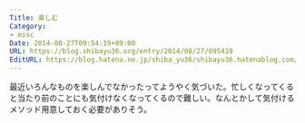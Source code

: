 ```yaml
---
Title: 楽しむ
Category:
- misc
Date: 2014-08-27T09:54:19+09:00
URL: https://blog.shibayu36.org/entry/2014/08/27/095419
EditURL: https://blog.hatena.ne.jp/shiba_yu36/shibayu36.hatenablog.com/atom/entry/12921228815731385180
---
```


最近いろんなものを楽しんでなかったってようやく気づいた。忙しくなってくると当たり前のことにも気付けなくなってくるので難しい。なんとかして気付けるメソッド用意しておく必要がありそう。
